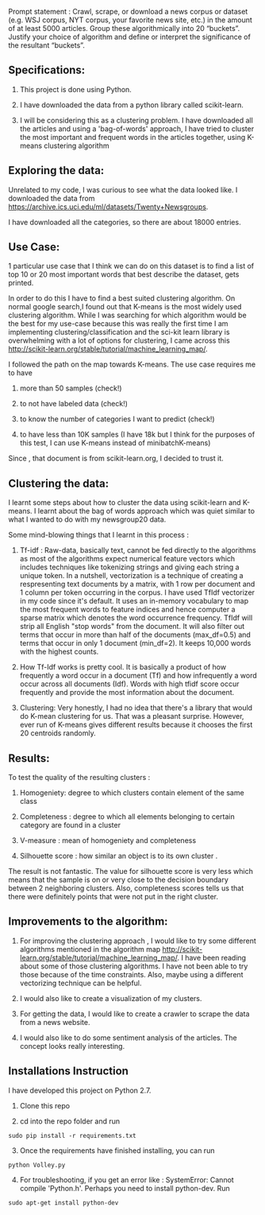Prompt statement : Crawl, scrape, or download a news corpus or dataset (e.g. WSJ corpus, NYT corpus, your favorite news site, etc.) in the amount of at least 5000 articles. Group these algorithmically into 20 “buckets”. Justify your choice of algorithm and define or interpret the significance of the resultant “buckets”. 

## Specifications: 

1. This project is done using Python.
    
2. I have downloaded the data from a python library called scikit-learn.
    
3. I will be considering this as a clustering problem. I have downloaded all the articles and using a 'bag-of-words' approach, I have tried to cluster the most important and frequent words in the articles together, using K-means clustering algorithm
  
 ## Exploring the data:
    
Unrelated to my code, I was curious to see what the data looked like. I downloaded the data from https://archive.ics.uci.edu/ml/datasets/Twenty+Newsgroups.
    
I have downloaded all the categories, so there are about 18000 entries.

 ## Use Case:
 
 1 particular use case that I think we can do on this dataset is to find a list of top 10 or 20 most important words that best describe the dataset, gets printed.

In order to do this I have to find a best suited clustering algorithm. On normal google search,I found out that K-means is the most widely used clustering algorithm. While I was searching for which algorithm would be the best for my use-case because this was really the first time I am implementing clustering/classification and the sci-kit learn library is overwhelming with a lot of options for clustering, I came across this http://scikit-learn.org/stable/tutorial/machine_learning_map/.

I followed the path on the map towards K-means. The use case requires me to have 

1. more than 50 samples (check!)

2. to not have labeled data (check!)

3. to know the number of categories I want to predict (check!)

4. to have less than 10K samples (I have 18k but I think for the purposes of this test, I can use K-means instead of minibatchK-means)

Since , that document is from scikit-learn.org, I decided to trust it.

## Clustering the data:

I learnt some steps about how to cluster the data using scikit-learn and K-means. I learnt about the bag of words approach which was quiet similar to what I wanted to do with my newsgroup20 data. 

Some mind-blowing things that I learnt in this process :

1. Tf-idf : Raw-data, basically text, cannot be fed directly to the algorithms as most of the algorithms expect numerical feature vectors which includes techniques like tokenizing strings and giving each string a unique token. In a nutshell, vectorization is a technique of creating a respresenting text documents by a matrix, with 1 row per document and 1 column per token occurring in the corpus.
    I have used TfIdf vectorizer in my code since it's default. It uses an in-memory vocabulary to map the most frequent words to feature indices and hence computer a sparse matrix which denotes the word occurrence frequency.
   TfIdf will strip all English "stop words" from the document. It will also filter out terms that occur in more than half of the documents (max_df=0.5) and terms that occur in only 1 document (min_df=2).
   It keeps 10,000 words with the highest counts. 
 
 2. How Tf-Idf works is pretty cool. It is basically a product of how frequently a word occur in a document (Tf) and how infrequently a word occur across all documents (Idf). Words with high tfidf score occur frequently and provide the most information about the document.
    
 2. Clustering: Very honestly, I had no idea that there's a library that would do K-mean clustering for us. That was a pleasant surprise. However, ever run of K-means gives different results because it chooses the first 20 centroids randomly. 
 
 
 ## Results:
 
 To test the quality of the resulting clusters :
 
1. Homogeniety: degree to which clusters contain element of the same class
    
2. Completeness : degree to which all elements belonging to certain category are found in a cluster
    
3. V-measure : mean of homogeniety and completeness
    
4. Silhouette score : how similar an object is to its own cluster . 
    
The result is not fantastic. The value for silhouette score is very less which means that the sample is on or very close to the decision boundary between 2 neighboring clusters. Also, completeness scores tells us that there were definitely points that were not put in the right cluster.
    
## Improvements to the algorithm:
    
1. For improving the clustering approach , I would like to try some different algorithms mentioned in the algorithm map http://scikit-learn.org/stable/tutorial/machine_learning_map/. I have been reading about some of those clustering algorithms. I have not been able to try those because of the time constraints. Also, maybe using a different vectorizing technique can be helpful. 

2. I would also like to create a visualization of my clusters.

3. For getting the data, I would like to create a crawler to scrape the data from a news website. 

4. I would also like to do some sentiment analysis of the articles. The concept looks really interesting.

## Installations Instruction

I have developed this project on Python 2.7.

1. Clone this repo

2. cd into the repo folder and run 
```
sudo pip install -r requirements.txt

```

3. Once the requirements have finished installing, you can run 
```
python Volley.py

```

4. For troubleshooting, if you get an error like : SystemError: Cannot compile 'Python.h'. Perhaps you need to install python-dev. Run

```
sudo apt-get install python-dev

```
 
 








    
    
    
 
 
  
  
